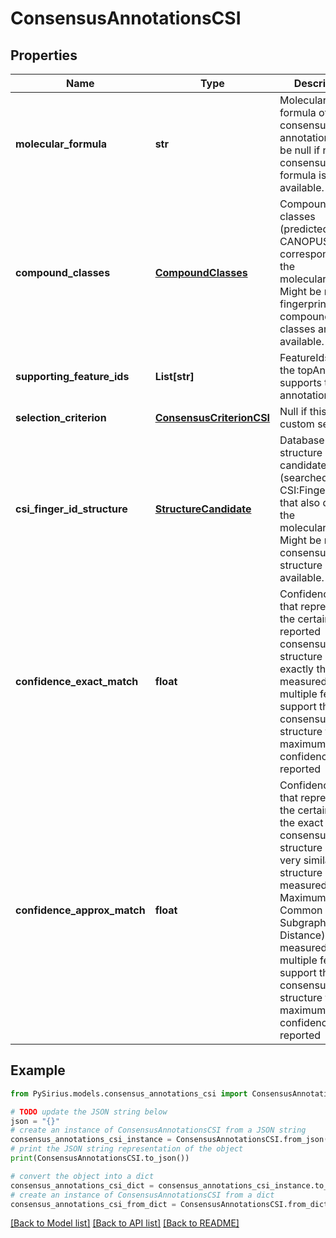 # ConsensusAnnotationsCSI


## Properties

Name | Type | Description | Notes
------------ | ------------- | ------------- | -------------
**molecular_formula** | **str** | Molecular formula of the consensus annotation  Might be null if no consensus formula is available. | [optional] 
**compound_classes** | [**CompoundClasses**](CompoundClasses.md) | Compound classes (predicted with CANOPUS) corresponding to the molecularFormula  Might be null if no fingerprints or compound classes are available. | [optional] 
**supporting_feature_ids** | **List[str]** | FeatureIds where the topAnnotation supports this annotation. | [optional] 
**selection_criterion** | [**ConsensusCriterionCSI**](ConsensusCriterionCSI.md) | Null if this is a custom selection | [optional] 
**csi_finger_id_structure** | [**StructureCandidate**](StructureCandidate.md) | Database structure candidate (searched with CSI:FingerID), that also defines the molecularFormula  Might be null if no consensus structure is available. | [optional] 
**confidence_exact_match** | **float** | Confidence value that represents the certainty that reported consensus structure is exactly the measured one  If multiple features support this consensus structure the maximum confidence is reported | [optional] 
**confidence_approx_match** | **float** | Confidence value that represents the certainty that the exact consensus structure or a very similar  structure (e.g. measured by Maximum Common Edge Subgraph Distance) is the measured one.  If multiple features support this consensus structure the maximum confidence is reported | [optional] 

## Example

```python
from PySirius.models.consensus_annotations_csi import ConsensusAnnotationsCSI

# TODO update the JSON string below
json = "{}"
# create an instance of ConsensusAnnotationsCSI from a JSON string
consensus_annotations_csi_instance = ConsensusAnnotationsCSI.from_json(json)
# print the JSON string representation of the object
print(ConsensusAnnotationsCSI.to_json())

# convert the object into a dict
consensus_annotations_csi_dict = consensus_annotations_csi_instance.to_dict()
# create an instance of ConsensusAnnotationsCSI from a dict
consensus_annotations_csi_from_dict = ConsensusAnnotationsCSI.from_dict(consensus_annotations_csi_dict)
```
[[Back to Model list]](../README.md#documentation-for-models) [[Back to API list]](../README.md#documentation-for-api-endpoints) [[Back to README]](../README.md)


